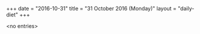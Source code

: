 +++
date = "2016-10-31"
title = "31 October 2016 (Monday)"
layout = "daily-diet"
+++


\<no entries\>

